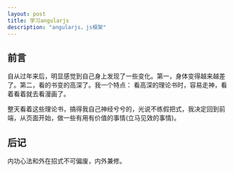 ```yaml
---
layout: post
title: 学习angularjs
description: "angularjs，js框架"
---
```


## 前言

自从过年来后，明显感觉到自己身上发现了一些变化。第一，身体变得越来越差了。第二，看的书变的高深了。我一个特点： 看高深的理论书时，容易走神，看着看着就去看漫画了。

整天看着这些理论书，搞得我自己神经兮兮的，光说不练假把式，我决定回到前端，从页面开始，做一些有用有价值的事情(立马见效的事情)。


## 后记

内功心法和外在招式不可偏废，内外兼修。
